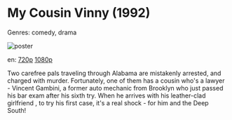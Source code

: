 # My Cousin Vinny (1992)

Genres: comedy, drama

![poster](http://image.tmdb.org/t/p/w500/zcd2U5BAP0rYOucfcj8nE4VVVKC.jpg)

en:
  [720p](magnet:?xt=urn:btih:19E12DCB13BB3A6EE816BF40F13200EC04A53258&tr=udp://glotorrents.pw:6969/announce&tr=udp://tracker.opentrackr.org:1337/announce&tr=udp://torrent.gresille.org:80/announce&tr=udp://tracker.openbittorrent.com:80&tr=udp://tracker.coppersurfer.tk:6969&tr=udp://tracker.leechers-paradise.org:6969&tr=udp://p4p.arenabg.ch:1337&tr=udp://tracker.internetwarriors.net:1337)
  [1080p](magnet:?xt=urn:btih:478517D88797EFBCFC0EECC2F11C72A45982502A&tr=udp://glotorrents.pw:6969/announce&tr=udp://tracker.opentrackr.org:1337/announce&tr=udp://torrent.gresille.org:80/announce&tr=udp://tracker.openbittorrent.com:80&tr=udp://tracker.coppersurfer.tk:6969&tr=udp://tracker.leechers-paradise.org:6969&tr=udp://p4p.arenabg.ch:1337&tr=udp://tracker.internetwarriors.net:1337)
  


Two carefree pals traveling through Alabama are mistakenly arrested, and charged with murder. Fortunately, one of them has a cousin who's a lawyer - Vincent Gambini, a former auto mechanic from Brooklyn who just passed his bar exam after his sixth try. When he arrives with his leather-clad girlfriend , to try his first case, it's a real shock - for him and the Deep South!